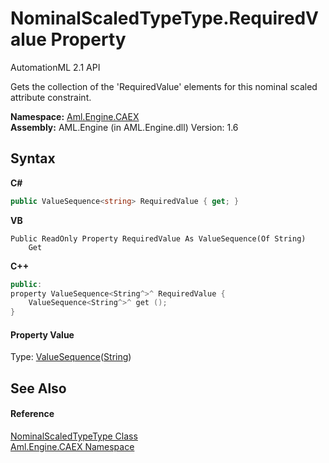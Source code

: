 # NominalScaledTypeType.RequiredValue Property 
AutomationML 2.1 API 

Gets the collection of the 'RequiredValue' elements for this nominal scaled attribute constraint.

**Namespace:**&nbsp;<a href="N_Aml_Engine_CAEX">Aml.Engine.CAEX</a><br />**Assembly:**&nbsp;AML.Engine (in AML.Engine.dll) Version: 1.6

## Syntax

**C#**<br />
``` C#
public ValueSequence<string> RequiredValue { get; }
```

**VB**<br />
``` VB
Public ReadOnly Property RequiredValue As ValueSequence(Of String)
	Get
```

**C++**<br />
``` C++
public:
property ValueSequence<String^>^ RequiredValue {
	ValueSequence<String^>^ get ();
}
```


#### Property Value
Type: <a href="T_Aml_Engine_CAEX_ValueSequence_1">ValueSequence</a>(<a href="https://docs.microsoft.com/dotnet/api/system.string" target="_parent" rel="noopener noreferrer">String</a>)

## See Also


#### Reference
<a href="T_Aml_Engine_CAEX_NominalScaledTypeType">NominalScaledTypeType Class</a><br /><a href="N_Aml_Engine_CAEX">Aml.Engine.CAEX Namespace</a><br />
